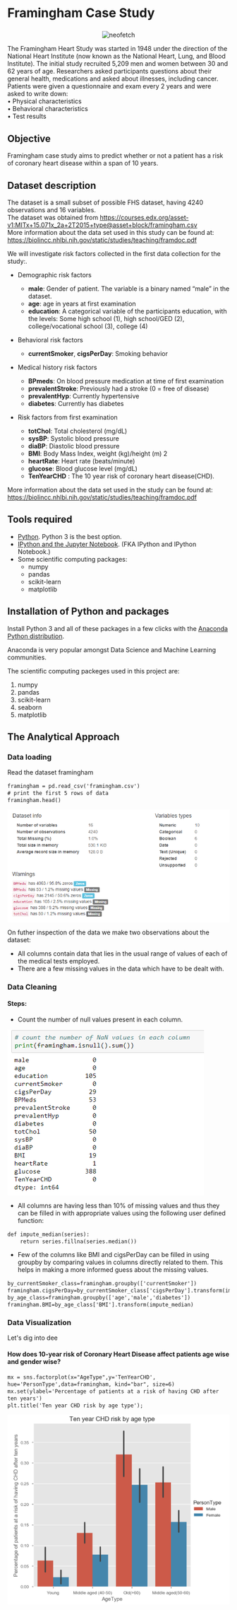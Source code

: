 # Framingham Case Study
<p align="center">
<img src="https://www.the-dermatologist.com/sites/default/files/issues/Screen%2BShot%2B2014-10-24%2Bat%2B5.57.37%2BPM.png" alt="neofetch" align="middle" height="200px">
</p>
The Framingham Heart Study was started in 1948 under the direction of the National Heart Institute (now known as the National Heart, Lung, and Blood Institute). The initial study recruited 5,209 men and women between 30 and 62 years of age. Researchers asked participants questions about their general health, medications and asked about illnesses, including cancer.<br />
Patients were given a questionnaire and exam every 2 years and were asked to write down:<br />
• Physical characteristics<br />
• Behavioral characteristics<br />
• Test results<br />

## Objective
Framingham case study aims to predict whether or not a patient has a risk of coronary heart disease within a span of 10 years. 

## Dataset description
The dataset is a small subset of possible FHS dataset, having 4240 observations and 16 variables. <br /> 
The dataset was obtained from https://courses.edx.org/asset-v1:MITx+15.071x_2a+2T2015+type@asset+block/framingham.csv  <br />
More information about the data set used in this study can be found at: https://biolincc.nhlbi.nih.gov/static/studies/teaching/framdoc.pdf

We will investigate risk factors collected in the first data collection for the study:.
  
* Demographic risk factors
    * __male__: Gender of patient. The variable is a binary named “male” in the dataset.
    * __age__: age in years at first examination
    * __education__: A categorical variable of the participants education, with the levels: Some high school (1), high school/GED (2), college/vocational school (3), college (4)

* Behavioral risk factors
    * __currentSmoker__, __cigsPerDay__: Smoking behavior

* Medical history risk factors
    * __BPmeds__: On blood pressure medication at time of first examination
    * __prevalentStroke__: Previously had a stroke (0 = free of disease)
    * __prevalentHyp__: Currently hypertensive
    * __diabetes__: Currently has diabetes

* Risk factors from first examination
    * __totChol__: Total cholesterol (mg/dL)
    * __sysBP__: Systolic blood pressure
    * __diaBP__: Diastolic blood pressure
    * __BMI__: Body Mass Index, weight (kg)/height (m) 2
    * __heartRate__: Heart rate (beats/minute)
    * __glucose__: Blood glucose level (mg/dL)
    * __TenYearCHD__ : The 10 year risk of coronary heart disease(CHD).
    


More information about the data set used in the study can be found at: https://biolincc.nhlbi.nih.gov/static/studies/teaching/framdoc.pdf

## Tools required

- [Python](https://www.python.org/). Python 3 is the best option.
- [IPython and the Jupyter Notebook](http://ipython.org/). (FKA IPython and IPython Notebook.)
- Some scientific computing packages:
	- numpy
	- pandas
	- scikit-learn
	- matplotlib
  
## Installation of Python and packages

Install Python 3 and all of these packages in a few clicks with the [Anaconda Python distribution](https://www.continuum.io/downloads). 

Anaconda is very popular amongst Data Science and Machine Learning communities.

The scientific computing packeges used in this project are:

1. numpy
2. pandas
3. scikit-learn
4. seaborn
5. matplotlib

## The Analytical Approach

### Data loading

Read the dataset framingham
```{r load_data}
framingham = pd.read_csv('framingham.csv')
# print the first 5 rows of data
framingham.head()
```
<img src="images/profile.PNG" alt="neofetch" align="middle" >

On futher inspection of the data we make two observations about the dataset:

* All columns contain data that lies in the usual range of values of each of the medical tests employed.
* There are a few missing values in the data which have to be dealt with.

### Data Cleaning

#### Steps:

* Count the number of null values present in each column.
<img src="images/null_values.PNG" alt="neofetch" align="middle" >

* All columns are having less than 10% of missing values and thus they can be filled in with appropriate values using the following user defined function:

```{python impute function}
def impute_median(series):
    return series.fillna(series.median())
```
* Few of the columns like BMI and cigsPerDay can be filled in using groupby by comparing values in columns directly related to them. This helps in making a more informed guess about the missing values.

```{python impute function}
by_currentSmoker_class=framingham.groupby(['currentSmoker'])
framingham.cigsPerDay=by_currentSmoker_class['cigsPerDay'].transform(impute_median)
by_age_class=framingham.groupby(['age','male','diabetes'])
framingham.BMI=by_age_class['BMI'].transform(impute_median)
```
### Data Visualization

Let's dig into dee

####  How does 10-year risk of Coronary Heart Disease affect patients age wise and gender wise?

```{python visualize}
mx = sns.factorplot(x="AgeType",y='TenYearCHD', hue='PersonType',data=framingham, kind="bar", size=6)
mx.set(ylabel='Percentage of patients at a risk of having CHD after ten years')
plt.title('Ten year CHD risk by age type');
```
<p align="center">
<img src="images/gender_age.PNG" alt="neofetch" align="middle" >
</p>









